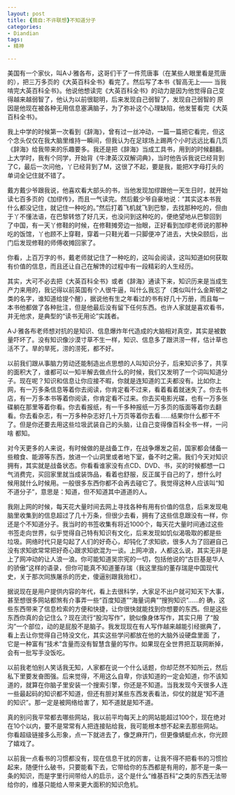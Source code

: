 ```yaml
---
layout: post
title: {摘自:不许联想}不知道分子
categories:
- Diandian
tags:
- 精神

---
```

<p>美国有一个家伙，叫A&middot;J&middot;雅各布，这哥们干了一件荒唐事（在某些人眼里看是荒唐的），把三万多页的《大英百科全书》看完了。然后写了本书《智高无上—— 当我啃完大英百科全书》。他说他想读完《大英百科全书》的动力是因为他觉得自己变得越来越弱智了，他认为以前很聪明，后来发现自己弱智了，发现自己弱智的 原因是他现在被各种无用信息塞满脑子，为了弥补这个心理缺陷，他发誓看完《大英百科全书》。</p>
<p>我上中学的时候第一次看到《辞海》，曾有过一丝冲动，一篇一篇把它看完，但这个念头仅仅在我大脑里维持一瞬间，但我认为在足球场上踢两个小时远远比看几页 《辞海》给我带来的乐趣要多。我还是把《辞海》当成工具书，用到的时候翻翻。上大学时，我有个同学，开始背《牛津英汉双解词典》，当时他告诉我说已经背到 了C，最后一次问他，丫已经背到了M，这很了不起，要是我，能把X字母打头的单词全记住就不错了。</p>
<p>戴方戴少爷跟我说，他喜欢看大部头的书，当他发现加缪跟他一天生日时，就开始读七百多页的《加缪传》，而且一气读完。然后戴少爷自豪地说：“其实这本书我 什么都没记住，就记住一种吃的。”然后打着飞机就飞到巴黎，去找那种吃的，但由于丫不懂法语，在巴黎转悠了好几天，也没问到这种吃的，便绝望地从巴黎回到 了中国，有一天丫修鞋的时候，在修鞋摊旁边一抬眼，正好看到加缪老师说的那种吃的饭馆，丫也顾不上穿鞋，穿着一只鞋光着一只脚便冲了进去，大快朵颐后，出 门后发现修鞋的师傅收摊回家了。</p>
<p>你看，上百万字的书，戴老师就记住了一种吃的，这叫会阅读，这叫知道如何获取有价值的信息，而且还让自己在解馋的过程中有一段精彩的人生经历。</p>
<p>其实，大可不必去把《大英百科全书》或者《辞海》通读下来，知识历来是当成生产力来用的，我记得以前英国有个人很牛逼，叫什么我忘了（类似叫什么金斯顿之 类的名字，谁知道给提个醒），据说他有生之年看过的书有好几十万册，而且每一本书他都做了各种批注，但是他最后没有留下任何东西。也许人家就是喜欢看书， 并无他求，是典型的“读书无用论”实践者。</p>
<p>A&middot;J&middot;雅各布老师想对抗的是知识、信息爆炸年代造成的大脑相对真空，其实是被数量吓坏了。没有知识像沙漠寸草不生一样，知识、信息多了跟洪涝一样，估计草也活不了。旱的旱死，涝的涝死，都不好。</p>
<p>以前我们跟从事脑力劳动还能制造出点思想的人叫知识分子，后来知识多了，共享的面积大了，谁都可以一知半解去做点什么的时候，我们又发明了一个词叫知道分 子。现在呢？知识和信息让你应接不暇，你就是连知道的工夫都没有。比如你上网，有一万多条信息等着你去阅读，你肯定看不过来，看着看着就迷失了。你去书 店，有一万多本书等着你阅读，你肯定看不过来。你去买电影光碟，也有一万多张碟躺在那里等着你看。你去看报纸，有一千多种报纸一万多页的版面等着你去翻 看。你去看杂志，有一万多种杂志好几十万页等着你去看……结果你什么都干不了。但是你还要去用这些垃圾武装自己的头脑，让自己变得像百科全书一样，一问啥 都知。</p>
<p>对今天更多的人来说，有时候做的是战备工作，在战争爆发之前，国家都会储备一些粮食、能源等东西，放进一个山洞里或者地下室，备不时之需。我们今天对知识 拥有，其实就是战备状态。你看看谁家没有点CD、DVD、书，买的时候都想一口气消费完，买回家里就当成装饰品，看着也舒服，反正属于自己的了，想什么时 候用就什么时候用。一般很多东西你都不会再去碰它了。我觉得这种人应该叫“知不道分子”，意思是：知道，但不知道其中道道的人。</p>
<p>我刚上网的时候，每天花大量时间去网上寻找各种有用有价值的信息，后来发现电脑里收集到的信息超过了几十万条，但很少去看，拥有了这些信息跟没有一样，你 还是个不知道分子。我当时的书签收集有将近1000个，每天花大量时间通过这些书签走向世界，似乎觉得自己特有知识有文化，后来发现如饥似渴吸取的都是些 垃圾。网络时代只是勾起了人们的好奇心，却钝化了求知欲，很多人为了回避自己没有求知欲常常把好奇心跟求知欲混为一谈。上网冲浪，人都这么说，其实无非是 上了网冲动的让人浪一浪。你可能知道吴宗宪的一切，包括他说的“古巨基是华人的骄傲”这样的语录，但你可能真不知道董存瑞（我这里指的董存瑞是中国现代 史，关于那次同族屠杀的历史，傻逼别跟我抬杠）。</p>
<p>据说现在是用户提供内容的年代，看上去很科学，大家足不出户就可知天下大事，甚至想很多网站都煞有介事弄一些“百度知道”“海量词典”“搜狗知识”……的 确，这些东西带来了信息检索的方便和快捷，让你很快就能找到你想要的东西。但是这些东西你真的会记住么？现在流行“股沟写作”，貌似像身体写作，其实只用 了“股沟”一个部位，动的是屁股不是脑子。我发现现在有人写作越来越能引经据典了，看上去让你觉得自己特没文化，其实这些学问都放在他的大脑外设硬盘里面 了，它是一种富有“技术”含量而没有智慧含量的写作。如果现在全世界把互联网断掉，会有一批写手没饭吃。</p>
<p>以前我老怕别人笑话我无知，人家都在说一个什么话题，你却茫然不知所云，然后私下里要发奋图强。后来觉得，不用这么自卑，你该知道的一定会知道，你不该知 道的，就算在你脑子里安装一个搜索引擎，你还是不知道。当我发现今天很多人连一些最起码的知识都不知道，但还有胆对某些东西发表看法，仰仗的就是“知不道 的知识”。那一定是被网络给害了，知不道就是知不道。</p>
<p>真的别问我平常都去哪些网站，我以前平均每天上的网站能超过100个，现在绝对在10个以内，要不是常常有人把连接贴给我，我可能根本想不起来去那些网站。你看超级链接多么形象，点一下就进去了，像芝麻开门，但更像蜻蜓点水，你光顾了嬉戏了。</p>
<p>以前我一点看书的习惯都没有，现在信息干扰的厉害，让我不得不把看书的习惯捡起来，随便什么破书，只要能看下去，它带给你的东西都是有用的，那不是一条一 条的知识，而是字里行间带给人的启示，这个是什么“维基百科”之类的东西无法带给你的，维基只能给人带来更大面积的知识危机。</p>